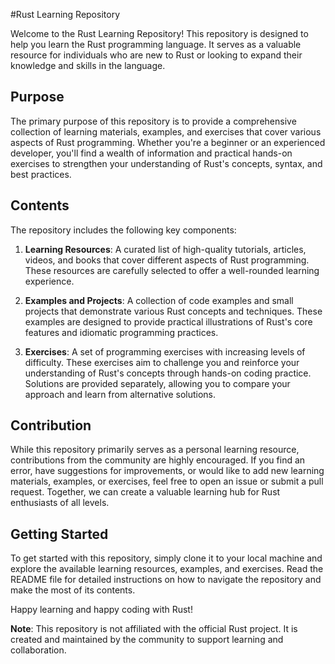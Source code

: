 #Rust Learning Repository

Welcome to the Rust Learning Repository! This repository is designed to help you learn the Rust programming language. It serves as a valuable resource for individuals who are new to Rust or looking to expand their knowledge and skills in the language.

## Purpose
The primary purpose of this repository is to provide a comprehensive collection of learning materials, examples, and exercises that cover various aspects of Rust programming. Whether you're a beginner or an experienced developer, you'll find a wealth of information and practical hands-on exercises to strengthen your understanding of Rust's concepts, syntax, and best practices.

## Contents
The repository includes the following key components:

1. **Learning Resources**: A curated list of high-quality tutorials, articles, videos, and books that cover different aspects of Rust programming. These resources are carefully selected to offer a well-rounded learning experience.

2. **Examples and Projects**: A collection of code examples and small projects that demonstrate various Rust concepts and techniques. These examples are designed to provide practical illustrations of Rust's core features and idiomatic programming practices.

3. **Exercises**: A set of programming exercises with increasing levels of difficulty. These exercises aim to challenge you and reinforce your understanding of Rust's concepts through hands-on coding practice. Solutions are provided separately, allowing you to compare your approach and learn from alternative solutions.

## Contribution
While this repository primarily serves as a personal learning resource, contributions from the community are highly encouraged. If you find an error, have suggestions for improvements, or would like to add new learning materials, examples, or exercises, feel free to open an issue or submit a pull request. Together, we can create a valuable learning hub for Rust enthusiasts of all levels.

## Getting Started
To get started with this repository, simply clone it to your local machine and explore the available learning resources, examples, and exercises. Read the README file for detailed instructions on how to navigate the repository and make the most of its contents.

Happy learning and happy coding with Rust!

**Note**: This repository is not affiliated with the official Rust project. It is created and maintained by the community to support learning and collaboration.
